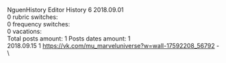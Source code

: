 NguenHistory	Editor History 6 2018.09.01\
0 rubric switches:\
0 frequency switches:\
0 vacations:\
Total posts amount: 1	Posts dates amount: 1\
2018.09.15 1 https://vk.com/mu_marveluniverse?w=wall-17592208_56792 -	\
